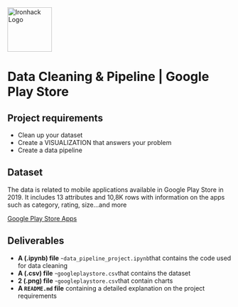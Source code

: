 <img src="https://bit.ly/2VnXWr2" alt="Ironhack Logo" width="100"/>

# Data Cleaning & Pipeline | Google Play Store


## Project requirements

* Clean up your dataset
* Create a VISUALIZATION that answers your problem
* Create a data pipeline

## Dataset

The data is related to mobile applications available in Google Play Store in 2019.
It includes 13 attributes and 10,8K rows with information on the apps such as category, rating, size...and more

[Google Play Store Apps](https://www.kaggle.com/lava18/google-play-store-apps)


## Deliverables

* **A (.ipynb) file** -``data_pipeline_project.ipynb``that contains the code used for data cleaning
* **A (.csv) file** -``googleplaystore.csv``that contains the dataset
* **2 (.png) file** -``googleplaystore.csv``that contain charts
* **A ``README.md`` file** containing a detailed explanation on the project requirements
